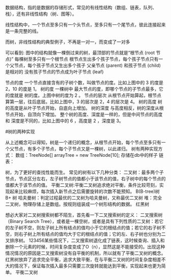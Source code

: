 数据结构，指的是数据的存储形式，常见的有线性结构（数组、链表，队列、栈），还有非线性结构（树、图等）。

线性结构中，一个节点至多只有一个头节点，至多只有一个尾节点，彼此连接起来是一条完整的线。

而树，非线性结构的典型例子，不再是一对一，而变成了一对多

可以看到:
图中的结构就像一棵倒过来的树，最顶部的节点就是“根节点 (root 节点)”
每棵树至多只有一个根节点
根节点生出多个孩子节点，每个孩子节点只有一个父节点，每个孩子节点又生出多个孩子
父亲节点 (parent) 和孩子节点 (child) 是相对的
没有孩子节点的节点成为叶子节点 (leaf)

节点的度
一个节点直接含有的子树个数，叫做节点的度。比如上图中的 3 的度是 2，10 的度是 1。
树的度
一棵树中 最大节点的度，即哪个节点的子节点最多，它的度就是 树的度。上图中树的度为 2 。
节点的层次
从根节点开始算起，根节点算第一层，往后底层。比如上图中，3 的层次是 2，4 的层次是 4。
树的高度
树的高度是从叶子节点开始，自底向上增加。
树的深度
与高度相反，树的深度从根节点开始，自顶向下增加。
整个树的高度、深度是一样的，但是中间节点的高度 和 深度是不同的，比如上图中的 6 ，高度是 2 ，深度是 3。

#树的两种实现

从上述概念可以得知，树是一个递归的概念，从根节点开始，每个节点至多只有一个父节点，有多个子节点，每个子节点又是一棵树，以此递归。
树有两种实现方式：
数组：TreeNode[] arrayTree = new TreeNode[10]; 存储在db中的样子
链表：

树，为了更好的查找性能而生。
常见的树有以下几种分类：
二叉树：最多两个子节点，节点区分左右，左子树节点的值都小于该节点的值，右子树中的每个节点的值都大于该节点的值。
平衡二叉树:平衡二叉树追求绝对平衡，条件比较苛刻，实现起来比较麻烦，每次插入新节点之后需要旋转的次数不能预知。
B(B-tree)树
B+ 树
哈夫曼树：判定过程最优的二叉树为哈夫曼树，又称最优二叉树
堆：完全二叉树，物理存储上是数组。按规则组装成一个树形结构的数据。
红黑树

想必大家对二叉树搜索树都不陌生，首先看一下二叉搜索树的定义：
二叉搜索树（Binary Search Tree），或者是一棵空树，或者是具有下列性质的二叉树：若它的左子树不空，则左子树上所有结点的值均小于它的根结点的值；若它的右子树不空，则右子树上所有结点的值均大于它的根结点的值；它的左、右子树也分别为二叉排序树。
123456某些情况下，二叉搜索树退化成了链表，这时候查询、插入和删除一个元素的时候，时间复杂度变成了O（n），显然这是不能接受的。出现这种情况情况的原因是二叉搜索树没有自平衡的机制，所以就有了平衡二叉树的概念。
红黑树放弃了追求完全平衡，追求大致平衡，在与平衡二叉树的时间复杂度相差不大的情况下，保证每次插入最多只需要三次旋转就能达到平衡，实现起来也更为简单。
平衡二叉树